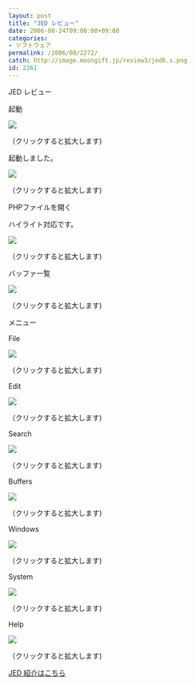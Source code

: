 ```yaml
---
layout: post
title: "JED レビュー"
date: 2006-08-24T09:00:00+09:00
categories:
- ソフトウェア
permalink: /2006/08/2272/
catch: http://image.moongift.jp/review3/jed6.s.png
id: 2261
---
```

JED レビュー  
<!--more-->

起動

  

[![](http://image.moongift.jp/review3/jed1.s.png)](http://image.moongift.jp/review3/jed1.png)  
  
（クリックすると拡大します)

  

起動しました。

  

[![](http://image.moongift.jp/review3/jed2.s.png)](http://image.moongift.jp/review3/jed2.png)  
  
（クリックすると拡大します)

  

PHPファイルを開く

  

ハイライト対応です。

  

[![](http://image.moongift.jp/review3/jed3.s.png)](http://image.moongift.jp/review3/jed3.png)  
  
（クリックすると拡大します)

  

バッファ一覧

  

[![](http://image.moongift.jp/review3/jed4.s.png)](http://image.moongift.jp/review3/jed4.png)  
  
（クリックすると拡大します)

  

メニュー

  

File

  

[![](http://image.moongift.jp/review3/jed5.s.png)](http://image.moongift.jp/review3/jed5.png)  
  
（クリックすると拡大します)

  

Edit

  

[![](http://image.moongift.jp/review3/jed6.s.png)](http://image.moongift.jp/review3/jed6.png)  
  
（クリックすると拡大します)

  

Search

  

[![](http://image.moongift.jp/review3/jed7.s.png)](http://image.moongift.jp/review3/jed7.png)  
  
（クリックすると拡大します)

  

Buffers

  

[![](http://image.moongift.jp/review3/jed8.s.png)](http://image.moongift.jp/review3/jed8.png)  
  
（クリックすると拡大します)

  

Windows

  

[![](http://image.moongift.jp/review3/jed9.s.png)](http://image.moongift.jp/review3/jed9.png)  
  
（クリックすると拡大します)

  

System

  

[![](http://image.moongift.jp/review3/jed10.s.png)](http://image.moongift.jp/review3/jed10.png)  
  
（クリックすると拡大します)

  

Help

  

[![](http://image.moongift.jp/review3/jed11.s.png)](http://image.moongift.jp/review3/jed11.png)  
  
（クリックすると拡大します)

  

[JED 紹介はこちら](http://oss.moongift.jp/intro/i-2268.html)

